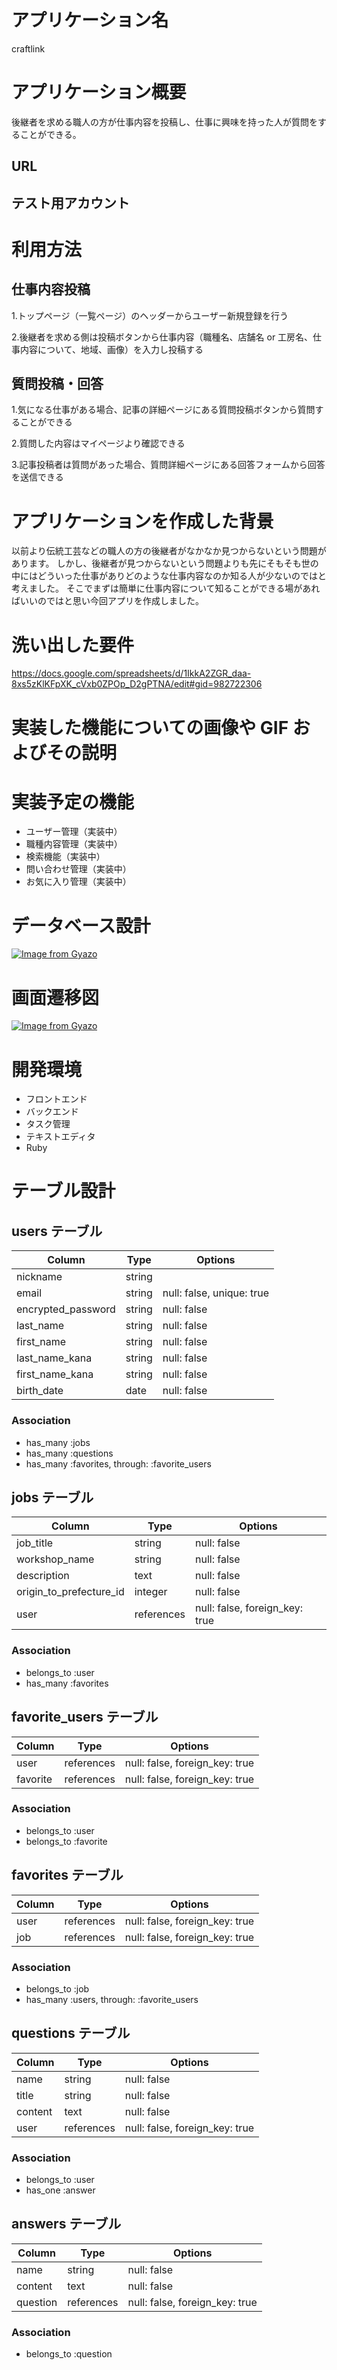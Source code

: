 # アプリケーション名

craftlink

# アプリケーション概要

後継者を求める職人の方が仕事内容を投稿し、仕事に興味を持った人が質問をすることができる。

## URL

## テスト用アカウント

# 利用方法

## 仕事内容投稿

1.トップページ（一覧ページ）のヘッダーからユーザー新規登録を行う

2.後継者を求める側は投稿ボタンから仕事内容（職種名、店舗名 or 工房名、仕事内容について、地域、画像）を入力し投稿する

## 質問投稿・回答

1.気になる仕事がある場合、記事の詳細ページにある質問投稿ボタンから質問することができる

2.質問した内容はマイページより確認できる

3.記事投稿者は質問があった場合、質問詳細ページにある回答フォームから回答を送信できる

# アプリケーションを作成した背景

以前より伝統工芸などの職人の方の後継者がなかなか見つからないという問題があります。
しかし、後継者が見つからないという問題よりも先にそもそも世の中にはどういった仕事がありどのような仕事内容なのか知る人が少ないのではと考えました。
そこでまずは簡単に仕事内容について知ることができる場があればいいのではと思い今回アプリを作成しました。

# 洗い出した要件

https://docs.google.com/spreadsheets/d/1IkkA2ZGR_daa-8xs5zKlKFpXK_cVxb0ZPOp_D2gPTNA/edit#gid=982722306

# 実装した機能についての画像や GIF およびその説明

# 実装予定の機能

- ユーザー管理（実装中）
- 職種内容管理（実装中）
- 検索機能（実装中）
- 問い合わせ管理（実装中）
- お気に入り管理（実装中）

# データベース設計

[![Image from Gyazo](https://i.gyazo.com/c04e111ba333ad90dce962688ab3699f.png)](https://gyazo.com/c04e111ba333ad90dce962688ab3699f)

# 画面遷移図

[![Image from Gyazo](https://i.gyazo.com/a01c480debd448c410a7e9c47c557fda.png)](https://gyazo.com/a01c480debd448c410a7e9c47c557fda)

# 開発環境

- フロントエンド
- バックエンド
- タスク管理
- テキストエディタ
- Ruby

# テーブル設計

## users テーブル

| Column             | Type   | Options                   |
| ------------------ | ------ | ------------------------- |
| nickname           | string |                           |
| email              | string | null: false, unique: true |
| encrypted_password | string | null: false               |
| last_name          | string | null: false               |
| first_name         | string | null: false               |
| last_name_kana     | string | null: false               |
| first_name_kana    | string | null: false               |
| birth_date         | date   | null: false               |

### Association

- has_many :jobs
- has_many :questions
- has_many :favorites, through: :favorite_users

## jobs テーブル

| Column                  | Type       | Options                        |
| ----------------------- | ---------- | ------------------------------ |
| job_title               | string     | null: false                    |
| workshop_name           | string     | null: false                    |
| description             | text       | null: false                    |
| origin_to_prefecture_id | integer    | null: false                    |
| user                    | references | null: false, foreign_key: true |

### Association

- belongs_to :user
- has_many :favorites

## favorite_users テーブル

| Column   | Type       | Options                        |
| -------- | ---------- | ------------------------------ |
| user     | references | null: false, foreign_key: true |
| favorite | references | null: false, foreign_key: true |

### Association

- belongs_to :user
- belongs_to :favorite

## favorites テーブル

| Column | Type       | Options                        |
| ------ | ---------- | ------------------------------ |
| user   | references | null: false, foreign_key: true |
| job    | references | null: false, foreign_key: true |

### Association

- belongs_to :job
- has_many :users, through: :favorite_users

## questions テーブル

| Column  | Type       | Options                        |
| ------- | ---------- | ------------------------------ |
| name    | string     | null: false                    |
| title   | string     | null: false                    |
| content | text       | null: false                    |
| user    | references | null: false, foreign_key: true |

### Association

- belongs_to :user
- has_one :answer

## answers テーブル

| Column   | Type       | Options                        |
| -------- | ---------- | ------------------------------ |
| name     | string     | null: false                    |
| content  | text       | null: false                    |
| question | references | null: false, foreign_key: true |

### Association

- belongs_to :question
